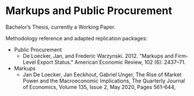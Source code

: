 # Markups and Public Procurement
Bachelor’s Thesis, currently a Working Paper.

Methodology reference and adapted replication packages: 
- Public Procurement
  - De Loecker, Jan, and Frederic Warzynski. 2012. "Markups and Firm-Level Export Status." American Economic Review, 102 (6): 2437–71.
- Markups
  - Jan De Loecker, Jan Eeckhout, Gabriel Unger, The Rise of Market Power and the Macroeconomic Implications, The Quarterly Journal of Economics, Volume 135, Issue 2, May 2020, Pages 561–644,

